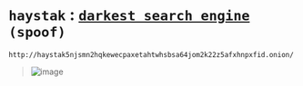 # `haystak` : [`darkest search engine`](https://imvickykumar999.github.io/haystak5njsmn2hqkewecpaxetahtwhsbsa64jom2k22z5afxhnpxfid.onion/) `(spoof)`

    http://haystak5njsmn2hqkewecpaxetahtwhsbsa64jom2k22z5afxhnpxfid.onion/

>![image](https://github.com/imvickykumar999/haystak5njsmn2hqkewecpaxetahtwhsbsa64jom2k22z5afxhnpxfid.onion/assets/50515418/1fd019b7-dd03-45d9-bcad-a4e4d2bd6a40)
